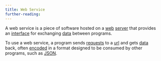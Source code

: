 ```yaml
---
title: Web Service
further-reading:
---
```

A web service is a piece of software hosted on a [web](/web) [server](/server) that provides an [interface](/interface) for exchanging [data](/data) between programs.

To use a web service, a program sends [requests](/http-request) to a
[url](/url) and gets [data](/data) back, often
[encoded](/encoding-and-decoding) in a format designed to be consumed by other programs, such as [JSON](/json).
